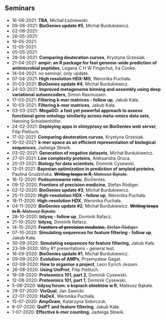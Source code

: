 ## Seminars

 - 16-06-2021: **TBA**, Michał Łaźniewski. 
 - 09-06-2021: **BioGenies update #5**, Michał Burdukiewicz.
 - 02-06-2021: 
 - 26-05-2021: 
 - 19-05-2021: 
 - 12-05-2021: 
 - 05-05-2021: 
 - 28-04-2021: **Comparing deuteration curves**, Krystyna Grzesiak.
 - 21-04-2021: **ampir: an R package for fast genome-wide prediction of antimicrobial peptides**, Legana C H W Fingerhut, Ira Cooke.
 - 14-04-2021: no seminar, only update.
 - 07-04-2021: **High resolution HDX-MS**, Weronika Puchała.
 - 31-03-2021: **BioGenies update #4**, Michał Burdukiewicz.
 - 24-03-2021: **Improved metagenome binning and assembly using deep variational autoencoders**, Simon Rasmussen.
 - 17-03-2021: **Filtering k-mer matrices - follow up**, Jakub Kała.
 - 10-03-2021: **Filtering k-mer matrices**, Jakub Kała.
 - 03-03-2021: **MegaGO: a fast yet powerful approach to assess functional gene ontology similarity across meta-omics data sets**, Henning Schiebenhöfer.
 - 24-02-2021: **Deploying apps in shinyproxy on BioGenies web server**, Filip Pietluch.
 - 17-02-2021: **Comparing deuteration curves**, Krystyna Grzesiak.
 - 10-02-2021: **k-mer space as an efficient representation  of biological sequences**, Jadwiga Słowik.
 - 03-02-2021: **Generation of negative datasets**, Michał Burdukiewicz.
 - 27-01-2021: **Low complexity proteins**, Aleksandra Gruca.
 - 20-01-2021: **Biology for data scientists**, Dominik Cysewski.
 - 13-01-2021: **Bayesian optimization in prediction of amyloid proteins**, Paulina Grudzińska. ~~**Writing loops in R**, Mateusz Bąkała.~~
 - 16-12-2020: **Podsumowanie roku**, BioGenies.
 - 09-12-2020: **Frontiers of precision medicine**, Stefan Rödiger.
 - 02-12-2020: **BioGenies update #3**, Michał Burdukiewicz.
 - 25-11-2020: **High-resolution HDX - follow up**, Weronika Puchała.
 - 18-11-2020: **High-resolution HDX**, Weronika Puchała.
 - 04-11-2020: **BioGenies update #2**, Michał Burdukiewicz. ~~**Writing loops in R**, Mateusz Bąkała.~~ 
 - 28-10-2020: **tidysq - follow up**, Dominik Rafacz.
 - 21-10-2020: **tidysq**, Dominik Rafacz.
 - 14-10-2020: ~~**Frontiers of precision medicine**, Stefan Rödiger.~~
 - 07-10-2020: **Simulating sequences for feature filtering - follow up**, Jakub Kała.
 - 30-09-2020: **Simulating sequences for feature filtering**, Jakub Kała.
 - 23-09-2020: Why R? presentations - general test.
 - 16-09-2020: **BioGenies update #1**, Michał Burdukiewicz.
 - 09-09-2020: **Evolution of AMPs**, Przemysław Gagat.
 - 02-09-2020: **How to organise a project**, Leon Eyrich Jessen.
 - 26-08-2020: **Using UniProt**, Filip Pietluch.
 - 19-08-2020: **Proteomics 101, part 2**, Dominik Cysewski.
 - 12-08-2020: **Proteomics 101, part 1**, Dominik Cysewski.
 - 5-08-2020: **tidysq forum: o kopiach obiektów w R**, Mateusz Bąkała.
 - 29-07-2020: **VisQual**, Jan Sawicki.
 - 22-07-2020: **HaDeX**, Weronika Puchała.
 - 15-07-2020: **AmpGram**, Katarzyna Sidorczuk.
 - 8-07-2020: **QuiPT and feature filtering**, Jakub Kała.
 - 1-07-2020: **Effective k-mer counting**, Jadwiga Słowik.
